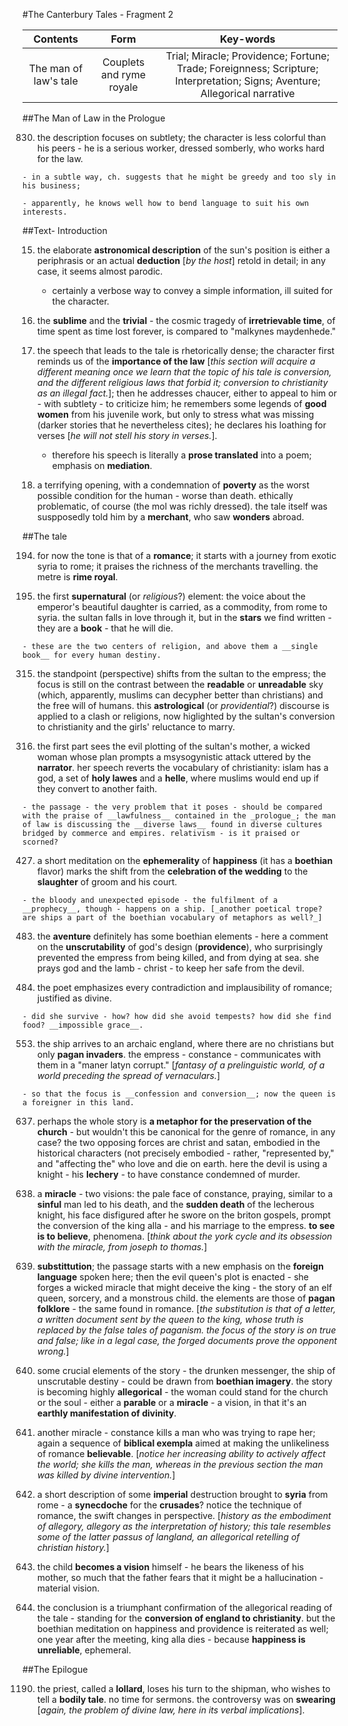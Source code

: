 #The Canterbury Tales - Fragment 2

|Contents|Form|Key-words|
|:---:|:---:|:---:|
|The man of law's tale|Couplets and ryme royale|Trial; Miracle; Providence; Fortune; Trade; Foreignness; Scripture; Interpretation; Signs; Aventure; Allegorical narrative|

##The Man of Law in the Prologue

830. the description focuses on subtlety; the character is less colorful than his peers - he is a serious worker, dressed somberly, who works hard for the law.

	- in a subtle way, ch. suggests that he might be greedy and too sly in his business;
	
	- apparently, he knows well how to bend language to suit his own interests.

##Text- Introduction

15. the elaborate __astronomical description__ of the sun's position is either a periphrasis or an actual __deduction__ [_by the host_] retold in detail; in any case, it seems almost parodic.
	
	- certainly a verbose way to convey a simple information, ill suited for the character.

32. the __sublime__ and the __trivial__ - the cosmic tragedy of __irretrievable time__, of time spent as time lost forever, is compared to "malkynes maydenhede."

96. the speech that leads to the tale is rhetorically dense; the character first reminds us of the __importance of the law__ [_this section will acquire a different meaning once we learn that the topic of his tale is conversion, and the different religious laws that forbid it; conversion to christianity as an illegal fact._]; then he addresses chaucer, either to appeal to him or - with subtlety - to criticize him; he remembers some legends of __good women__ from his juvenile work, but only to stress what was missing (darker stories that he nevertheless cites); he declares his loathing for verses [_he will not stell his story in verses._].

	- therefore his speech is literally a __prose translated__ into a poem; emphasis on __mediation__.

133. a terrifying opening, with a condemnation of __poverty__ as the worst possible condition for the human - worse than death. ethically problematic, of course (the mol was richly dressed). the tale itself was suspposedly told him by a __merchant__, who saw __wonders__ abroad.

##The tale

194. for now the tone is that of a __romance__; it starts with a journey from exotic syria to rome; it praises the richness of the merchants travelling. the metre is __rime royal__.

196. the first __supernatural__ (or _religious_?) element: the voice about the emperor's beautiful daughter is carried, as a commodity, from rome to syria. the sultan falls in love through it, but in the __stars__ we find written - they are a __book__ - that he will die.

	- these are the two centers of religion, and above them a __single book__ for every human destiny.

315. the standpoint (perspective) shifts from the sultan to the empress; the focus is still on the contrast between the __readable__ or __unreadable__ sky (which, apparently, muslims can decypher better than christians) and the free will of humans. this __astrological__ (or _providential_?) discourse is applied to a clash or religions, now higlighted by the sultan's conversion to christianity and the girls' reluctance to marry.

385. the first part sees the evil plotting of the sultan's mother, a wicked woman whose plan prompts a msysogynistic attack uttered by the __narrator__. her speech reverts the vocabulary of christianity: islam has a god, a set of __holy lawes__ and a __helle__, where muslims would end up if they convert to another faith.

	- the passage - the very problem that it poses - should be compared with the praise of __lawfulness__ contained in the _prologue_; the man of law is discussing the __diverse laws__ found in diverse cultures bridged by commerce and empires. relativism - is it praised or scorned?

427. a short meditation on the __ephemerality__ of __happiness__ (it has a __boethian__ flavor) marks the shift from the __celebration of the wedding__ to the __slaughter__ of groom and his court.

	- the bloody and unexpected episode - the fulfilment of a __prophecy__, though - happens on a ship. [_another poetical trope? are ships a part of the boethian vocabulary of metaphors as well?_]

483. the __aventure__ definitely has some boethian elements - here a comment on the __unscrutability__ of god's design (__providence__), who surprisingly prevented the empress from being killed, and from dying at sea. she prays god and the lamb - christ - to keep her safe from the devil.

504. the poet emphasizes every contradiction and implausibility of romance; justified as divine.

	- did she survive - how? how did she avoid tempests? how did she find food? __impossible grace__.

553. the ship arrives to an archaic england, where there are no christians but only __pagan invaders__. the empress - constance - communicates with them in a "maner latyn corrupt." [_fantasy of a prelinguistic world, of a world preceding the spread of vernaculars._]

	- so that the focus is __confession and conversion__; now the queen is a foreigner in this land.

637. perhaps the whole story is __a metaphor for the preservation of the church__ - but wouldn't this be canonical for the genre of romance, in any case? the two opposing forces are christ and satan, embodied in the historical characters (not precisely embodied - rather, "represented by," and "affecting the" who love and die on earth. here the devil is using a knight - his __lechery__ - to have constance condemned of murder.

693. a __miracle__ - two visions: the pale face of constance, praying, similar to a __sinful__ man led to his death, and the __sudden death__ of the lecherous knight, his face disfigured after he swore on the briton gospels, prompt the conversion of the king alla - and his marriage to the empress. __to see is to believe__, phenomena. [_think about the york cycle and its obsession with the miracle, from joseph to thomas._]

756. __substittution__; the passage starts with a new emphasis on the __foreign language__ spoken here; then the evil queen's plot is enacted - she forges a wicked miracle that might deceive the king - the story of an elf queen, sorcery, and a monstrous child. the elements are those of __pagan folklore__ - the same found in romance. [_the substitution is that of a letter, a written document sent by the queen to the king, whose truth is replaced by the false tales of paganism. the focus of the story is on true and false; like in a legal case, the forged documents prove the opponent wrong._]

875. some crucial elements of the story - the drunken messenger, the ship of unscrutable destiny - could be drawn from __boethian imagery__. the story is becoming highly __allegorical__ - the woman could stand for the church or the soul - either a __parable__ or a __miracle__ - a vision, in that it's an __earthly manifestation of divinity__.

945. another miracle - constance kills a man who was trying to rape her; again a sequence of __biblical exempla__ aimed at making the unlikeliness of romance __believable__. [_notice her increasing ability to actively affect the world; she kills the man, whereas in the previous section the man was killed by divine intervention._]

966. a short description of some __imperial__ destruction brought to __syria__ from rome - a __synecdoche__ for the __crusades__? notice the technique of romance, the swift changes in perspective. [_history as the embodiment of allegory, allegory as the interpretation of history; this tale resembles some of the latter passus of langland, an allegorical retelling of christian history._]

1043. the child __becomes a vision__ himself - he bears the likeness of his mother, so much that the father fears that it might be a hallucination - material vision.

1162. the conclusion is a triumphant confirmation of the allegorical reading of the tale - standing for the __conversion of england to christianity__. but the boethian meditation on happiness and providence is reiterated as well; one year after the meeting, king alla dies - because __happiness is unreliable__, ephemeral.

##The Epilogue

1190. the priest, called a __lollard__, loses his turn to the shipman, who wishes to tell a __bodily tale__. no time for sermons. the controversy was on __swearing__ [_again, the problem of divine law, here in its verbal implications_].
